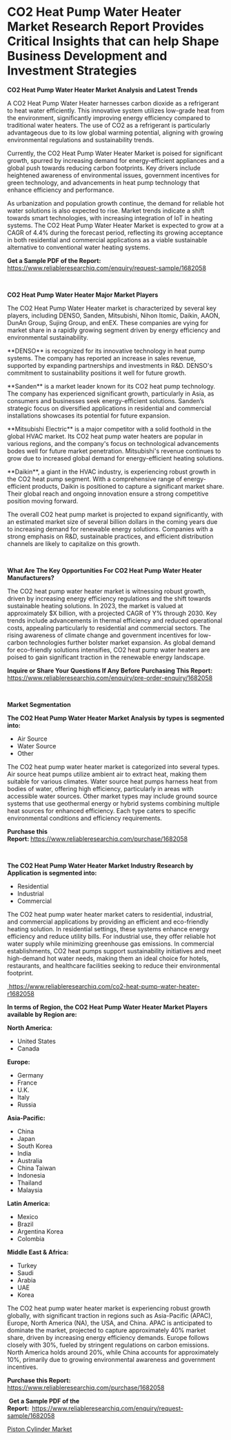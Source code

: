 <p><h1>CO2 Heat Pump Water Heater Market Research Report Provides Critical Insights that can help Shape Business Development and Investment Strategies</h1></p><p><strong>CO2 Heat Pump Water Heater Market Analysis and Latest Trends</strong></p>
<p><p>A CO2 Heat Pump Water Heater harnesses carbon dioxide as a refrigerant to heat water efficiently. This innovative system utilizes low-grade heat from the environment, significantly improving energy efficiency compared to traditional water heaters. The use of CO2 as a refrigerant is particularly advantageous due to its low global warming potential, aligning with growing environmental regulations and sustainability trends.</p><p>Currently, the CO2 Heat Pump Water Heater Market is poised for significant growth, spurred by increasing demand for energy-efficient appliances and a global push towards reducing carbon footprints. Key drivers include heightened awareness of environmental issues, government incentives for green technology, and advancements in heat pump technology that enhance efficiency and performance. </p><p>As urbanization and population growth continue, the demand for reliable hot water solutions is also expected to rise. Market trends indicate a shift towards smart technologies, with increasing integration of IoT in heating systems. The CO2 Heat Pump Water Heater Market is expected to grow at a CAGR of 4.4% during the forecast period, reflecting its growing acceptance in both residential and commercial applications as a viable sustainable alternative to conventional water heating systems.</p></p>
<p><strong>Get a Sample PDF of the Report:&nbsp;</strong> <a href="https://www.reliableresearchiq.com/enquiry/request-sample/1682058?utm_campaign=2761&utm_medium=2&utm_source=Github&utm_content=ia&utm_term=10042025&utm_id=co2-heat-pump-water-heater">https://www.reliableresearchiq.com/enquiry/request-sample/1682058</a></p>
<p>&nbsp;</p>
<p><strong>CO2 Heat Pump Water Heater Major Market Players</strong></p>
<p><p>The CO2 Heat Pump Water Heater market is characterized by several key players, including DENSO, Sanden, Mitsubishi, Nihon Itomic, Daikin, AAON, DunAn Group, Sujing Group, and enEX. These companies are vying for market share in a rapidly growing segment driven by energy efficiency and environmental sustainability.</p><p>**DENSO** is recognized for its innovative technology in heat pump systems. The company has reported an increase in sales revenue, supported by expanding partnerships and investments in R&D. DENSO's commitment to sustainability positions it well for future growth.</p><p>**Sanden** is a market leader known for its CO2 heat pump technology. The company has experienced significant growth, particularly in Asia, as consumers and businesses seek energy-efficient solutions. Sanden’s strategic focus on diversified applications in residential and commercial installations showcases its potential for future expansion.</p><p>**Mitsubishi Electric** is a major competitor with a solid foothold in the global HVAC market. Its CO2 heat pump water heaters are popular in various regions, and the company's focus on technological advancements bodes well for future market penetration. Mitsubishi's revenue continues to grow due to increased global demand for energy-efficient heating solutions.</p><p>**Daikin**, a giant in the HVAC industry, is experiencing robust growth in the CO2 heat pump segment. With a comprehensive range of energy-efficient products, Daikin is positioned to capture a significant market share. Their global reach and ongoing innovation ensure a strong competitive position moving forward.</p><p>The overall CO2 heat pump market is projected to expand significantly, with an estimated market size of several billion dollars in the coming years due to increasing demand for renewable energy solutions. Companies with a strong emphasis on R&D, sustainable practices, and efficient distribution channels are likely to capitalize on this growth.</p></p>
<p>&nbsp;</p>
<p><strong>What Are The Key Opportunities For CO2 Heat Pump Water Heater Manufacturers?</strong></p>
<p><p>The CO2 heat pump water heater market is witnessing robust growth, driven by increasing energy efficiency regulations and the shift towards sustainable heating solutions. In 2023, the market is valued at approximately $X billion, with a projected CAGR of Y% through 2030. Key trends include advancements in thermal efficiency and reduced operational costs, appealing particularly to residential and commercial sectors. The rising awareness of climate change and government incentives for low-carbon technologies further bolster market expansion. As global demand for eco-friendly solutions intensifies, CO2 heat pump water heaters are poised to gain significant traction in the renewable energy landscape.</p></p>
<p><strong>Inquire or Share Your Questions If Any Before Purchasing This Report:</strong> <a href="https://www.reliableresearchiq.com/enquiry/pre-order-enquiry/1682058?utm_campaign=2761&utm_medium=2&utm_source=Github&utm_content=ia&utm_term=10042025&utm_id=co2-heat-pump-water-heater">https://www.reliableresearchiq.com/enquiry/pre-order-enquiry/1682058</a></p>
<p>&nbsp;</p>
<p><strong>Market Segmentation</strong></p>
<p><strong>The CO2 Heat Pump Water Heater Market Analysis by types is segmented into:</strong></p>
<p><ul><li>Air Source</li><li>Water Source</li><li>Other</li></ul></p>
<p><p>The CO2 heat pump water heater market is categorized into several types. Air source heat pumps utilize ambient air to extract heat, making them suitable for various climates. Water source heat pumps harness heat from bodies of water, offering high efficiency, particularly in areas with accessible water sources. Other market types may include ground source systems that use geothermal energy or hybrid systems combining multiple heat sources for enhanced efficiency. Each type caters to specific environmental conditions and efficiency requirements.</p></p>
<p><strong>Purchase this Report:&nbsp;</strong><a href="https://www.reliableresearchiq.com/purchase/1682058?utm_campaign=2761&utm_medium=2&utm_source=Github&utm_content=ia&utm_term=10042025&utm_id=co2-heat-pump-water-heater">https://www.reliableresearchiq.com/purchase/1682058</a></p>
<p>&nbsp;</p>
<p><strong>The CO2 Heat Pump Water Heater Market Industry Research by Application is segmented into:</strong></p>
<p><ul><li>Residential</li><li>Industrial</li><li>Commercial</li></ul></p>
<p><p>The CO2 heat pump water heater market caters to residential, industrial, and commercial applications by providing an efficient and eco-friendly heating solution. In residential settings, these systems enhance energy efficiency and reduce utility bills. For industrial use, they offer reliable hot water supply while minimizing greenhouse gas emissions. In commercial establishments, CO2 heat pumps support sustainability initiatives and meet high-demand hot water needs, making them an ideal choice for hotels, restaurants, and healthcare facilities seeking to reduce their environmental footprint.</p></p>
<p><a href="https://www.reliableresearchiq.com/co2-heat-pump-water-heater-r1682058?utm_campaign=2761&utm_medium=2&utm_source=Github&utm_content=ia&utm_term=10042025&utm_id=co2-heat-pump-water-heater">&nbsp;https://www.reliableresearchiq.com/co2-heat-pump-water-heater-r1682058</a></p>
<p><strong>In terms of Region, the CO2 Heat Pump Water Heater Market Players available by Region are:</strong></p>
<p>
    <p> <strong> North America: </strong>
        <ul>
            <li>United States</li>
            <li>Canada</li>
        </ul>
        </p> 
    <p> <strong> Europe: </strong>
        <ul>
            <li>Germany</li>
            <li>France</li>
            <li>U.K.</li>
            <li>Italy</li>
            <li>Russia</li>
        </ul>
        </p> 
    <p> <strong> Asia-Pacific: </strong>
        <ul>
            <li>China</li>
            <li>Japan</li>
            <li>South Korea</li>
            <li>India</li>
            <li>Australia</li>
            <li>China Taiwan</li>
            <li>Indonesia</li>
            <li>Thailand</li>
            <li>Malaysia</li>
        </ul>
        </p> 
    <p> <strong> Latin America: </strong>
        <ul>
            <li>Mexico</li>
            <li>Brazil</li>
            <li>Argentina Korea</li>
            <li>Colombia</li>
        </ul>
        </p> 
    <p> <strong> Middle East & Africa: </strong>
        <ul>
            <li>Turkey</li>
            <li>Saudi</li>
            <li>Arabia</li>
            <li>UAE</li>
            <li>Korea</li>
        </ul>
    </p>
    </p>
<p><p>The CO2 heat pump water heater market is experiencing robust growth globally, with significant traction in regions such as Asia-Pacific (APAC), Europe, North America (NA), the USA, and China. APAC is anticipated to dominate the market, projected to capture approximately 40% market share, driven by increasing energy efficiency demands. Europe follows closely with 30%, fueled by stringent regulations on carbon emissions. North America holds around 20%, while China accounts for approximately 10%, primarily due to growing environmental awareness and government incentives.</p></p>
<p><strong>Purchase this Report: </strong><a href="https://www.reliableresearchiq.com/purchase/1682058?utm_campaign=2761&utm_medium=2&utm_source=Github&utm_content=ia&utm_term=10042025&utm_id=co2-heat-pump-water-heater">https://www.reliableresearchiq.com/purchase/1682058</a></p>
<p>&nbsp;<strong>Get a Sample PDF of the Report:&nbsp;&nbsp;</strong><a href="https://www.reliableresearchiq.com/enquiry/request-sample/1682058?utm_campaign=2761&utm_medium=2&utm_source=Github&utm_content=ia&utm_term=10042025&utm_id=co2-heat-pump-water-heater">https://www.reliableresearchiq.com/enquiry/request-sample/1682058</a></p>
<p><strong></strong></p>
<p><p><a href="https://github.com/busamoleankk/Market-Research-Report-List-1/blob/main/piston-cylinder-market.md?utm_campaign=2761&utm_medium=2&utm_source=Github&utm_content=ia&utm_term=10042025&utm_id=co2-heat-pump-water-heater">Piston Cylinder Market</a></p></p>